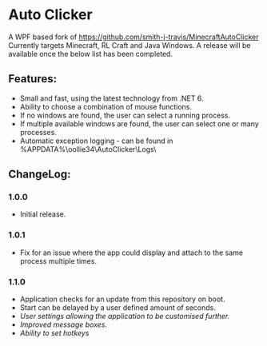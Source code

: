 # Auto Clicker

A WPF based fork of https://github.com/smith-j-travis/MinecraftAutoClicker
Currently targets Minecraft, RL Craft and Java Windows.
A release will be available once the below list has been completed.

## Features:

* Small and fast, using the latest technology from .NET 6.
* Ability to choose a combination of mouse functions.
* If no windows are found, the user can select a running process.
* If multiple available windows are found, the user can select one or many processes.
* Automatic exception logging - can be found in %APPDATA%\oollie34\AutoClicker\Logs\

## ChangeLog:

### 1.0.0

* Initial release.

### 1.0.1

* Fix for an issue where the app could display and attach to the same process multiple times.

### 1.1.0

* Application checks for an update from this repository on boot.
* Start can be delayed by a user defined amount of seconds.
* <em>User settings allowing the application to be customised further.
* Improved message boxes.
* Ability to set hotkeys</em>
